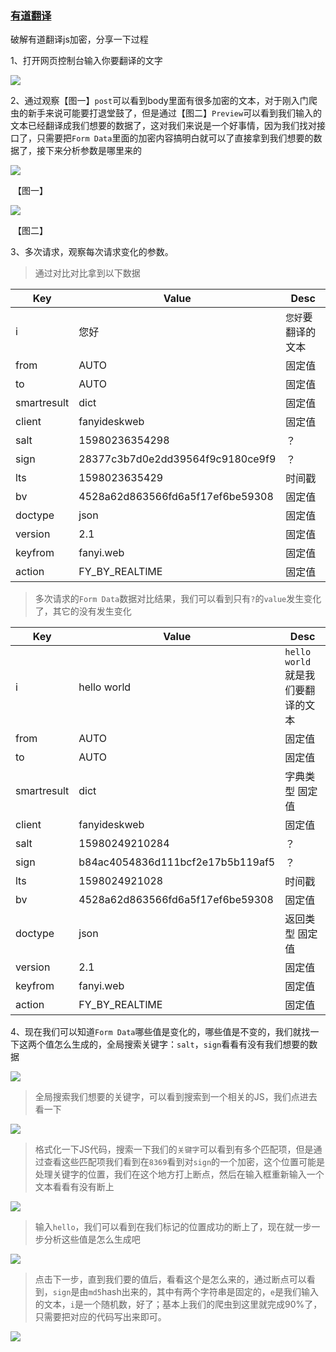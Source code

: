 ### [有道翻译](http://fanyi.youdao.com/)

破解有道翻译js加密，分享一下过程

1、打开网页控制台输入你要翻译的文字

![](https://tva1.sinaimg.cn/large/007S8ZIlly1ghyuqk5isdj31n30u0tiq.jpg)



2、通过观察【图一】`post`可以看到body里面有很多加密的文本，对于刚入门爬虫的新手来说可能要打退堂鼓了，但是通过【图二】`Preview`可以看到我们输入的文本已经翻译成我们想要的数据了，这对我们来说是一个好事情，因为我们找对接口了，只需要把`Form Data`里面的加密内容搞明白就可以了直接拿到我们想要的数据了，接下来分析参数是哪里来的

![](https://tva1.sinaimg.cn/large/007S8ZIlly1ghyurlo63mj327u0twdos.jpg)

​																					【图一】

![](https://tva1.sinaimg.cn/large/007S8ZIlly1ghyuvyrsm0j31qg0kywjo.jpg)

​																					【图二】

3、多次请求，观察每次请求变化的参数。

> 通过对比对比拿到以下数据

| Key         | Value                            | Desc               |
| ----------- | -------------------------------- | ------------------ |
| i           | 您好                             | `您好`要翻译的文本 |
| from        | AUTO                             | 固定值             |
| to          | AUTO                             | 固定值             |
| smartresult | dict                             | 固定值             |
| client      | fanyideskweb                     | 固定值             |
| salt        | 15980236354298                   | ？                 |
| sign        | 28377c3b7d0e2dd39564f9c9180ce9f9 | ？                 |
| lts         | 1598023635429                    | 时间戳             |
| bv          | 4528a62d863566fd6a5f17ef6be59308 | 固定值             |
| doctype     | json                             | 固定值             |
| version     | 2.1                              | 固定值             |
| keyfrom     | fanyi.web                        | 固定值             |
| action      | FY_BY_REALTlME                   | 固定值             |

> 多次请求的`Form Data`数据对比结果，我们可以看到只有`?`的`value`发生变化了，其它的没有发生变化

| Key         | Value                            | Desc                              |
| ----------- | -------------------------------- | --------------------------------- |
| i           | hello world                      | `hello world`就是我们要翻译的文本 |
| from        | AUTO                             | 固定值                            |
| to          | AUTO                             | 固定值                            |
| smartresult | dict                             | 字典类型 固定值                   |
| client      | fanyideskweb                     | 固定值                            |
| salt        | 15980249210284                   | ？                                |
| sign        | b84ac4054836d111bcf2e17b5b119af5 | ？                                |
| lts         | 1598024921028                    | 时间戳                            |
| bv          | 4528a62d863566fd6a5f17ef6be59308 | 固定值                            |
| doctype     | json                             | 返回类型 固定值                   |
| version     | 2.1                              | 固定值                            |
| keyfrom     | fanyi.web                        | 固定值                            |
| action      | FY_BY_REALTlME                   | 固定值                            |

4、现在我们可以知道`Form Data`哪些值是变化的，哪些值是不变的，我们就找一下这两个值怎么生成的，全局搜索关键字：`salt`，`sign`看看有没有我们想要的数据

![](https://tva1.sinaimg.cn/large/007S8ZIlly1ghyvj2yx06j327s0tkdr4.jpg)

> 全局搜索我们想要的关键字，可以看到搜索到一个相关的JS，我们点进去看一下

![](https://tva1.sinaimg.cn/large/007S8ZIlly1ghyvjqs96oj327w0tq0zb.jpg)

> 格式化一下JS代码，搜索一下我们的`关键字`可以看到有多个匹配项，但是通过查看这些匹配项我们看到在`8369`看到对`sign`的一个加密，这个位置可能是处理关键字的位置，我们在这个地方打上断点，然后在输入框重新输入一个文本看看有没有断上

![](https://tva1.sinaimg.cn/large/007S8ZIlly1ghzqh6r30dj31ye0u07hp.jpg)

>输入`hello`，我们可以看到在我们标记的位置成功的断上了，现在就一步一步分析这些值是怎么生成吧

![](https://tva1.sinaimg.cn/large/007S8ZIlly1ghzqk768vlj31kd0u0tnp.jpg)

> 点击下一步，直到我们要的值后，看看这个是怎么来的，通过断点可以看到，`sign`是由`md5`hash出来的，其中有两个字符串是固定的，`e`是我们输入的文本，`i`是一个随机数，好了；基本上我们的爬虫到这里就完成90%了，只需要把对应的代码写出来即可。

![](https://tva1.sinaimg.cn/large/007S8ZIlly1ghzqmfv5tsj31yo0u0nbi.jpg)



